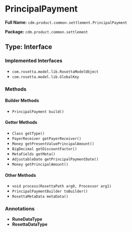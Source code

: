 # PrincipalPayment

**Full Name:** `cdm.product.common.settlement.PrincipalPayment`

**Package:** `cdm.product.common.settlement`

## Type: Interface

### Implemented Interfaces

- `com.rosetta.model.lib.RosettaModelObject`
- `com.rosetta.model.lib.GlobalKey`

### Methods

#### Builder Methods

- `PrincipalPayment build()`

#### Getter Methods

- `Class getType()`
- `PayerReceiver getPayerReceiver()`
- `Money getPresentValuePrincipalAmount()`
- `BigDecimal getDiscountFactor()`
- `MetaFields getMeta()`
- `AdjustableDate getPrincipalPaymentDate()`
- `Money getPrincipalAmount()`

#### Other Methods

- `void process(RosettaPath arg0, Processor arg1)`
- `PrincipalPaymentBuilder toBuilder()`
- `RosettaMetaData metaData()`

### Annotations

- **RuneDataType**
- **RosettaDataType**

